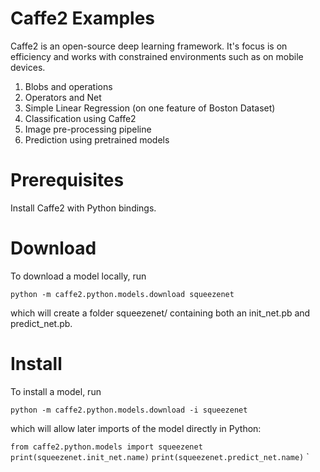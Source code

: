# Caffe2 Examples

Caffe2 is an open-source deep learning framework. It's focus is on efficiency and works with constrained environments such as on mobile devices.

1. Blobs and operations
2. Operators and Net
3. Simple Linear Regression (on one feature of Boston Dataset)
4. Classification using Caffe2
5. Image pre-processing pipeline
6. Prediction using pretrained models


# Prerequisites

Install Caffe2 with Python bindings.


# Download

To download a model locally, run

`python -m caffe2.python.models.download squeezenet`

which will create a folder squeezenet/ containing both an init_net.pb and predict_net.pb.

# Install

To install a model, run

`python -m caffe2.python.models.download -i squeezenet`

which will allow later imports of the model directly in Python:

`from caffe2.python.models import squeezenet`
`print(squeezenet.init_net.name)`
`print(squeezenet.predict_net.name)`
`

